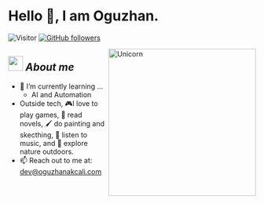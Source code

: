 # Hello 👋, I am Oguzhan. 
![Visitor](https://visitor-badge.laobi.icu/badge?page_id=okcl.repoName) [![GitHub followers](https://img.shields.io/github/followers/okcl.svg?style=social&label=Follow)](https://github.com/okcl?tab=followers)<br/>


<img align="right" width=300px alt="Unicorn" src="https://user-images.githubusercontent.com/66825733/192322427-70b23f76-f519-4080-8bcb-1ad63825f40e.gif" />

## <img src="https://media.giphy.com/media/ObNTw8Uzwy6KQ/giphy.gif" width="30px">&nbsp;***About me***


- 🌱 I’m currently learning ...
  - AI and Automation
- Outside tech, 🎮I love to play games, 📖 read novels, 🖌️ do painting and skecthing, 🎵 listen to music, and 🌴 explore nature outdoors.
- 📫 Reach out to me at: <a href="dev@oguzhanakcali.com">dev@oguzhanakcali.com</a>


